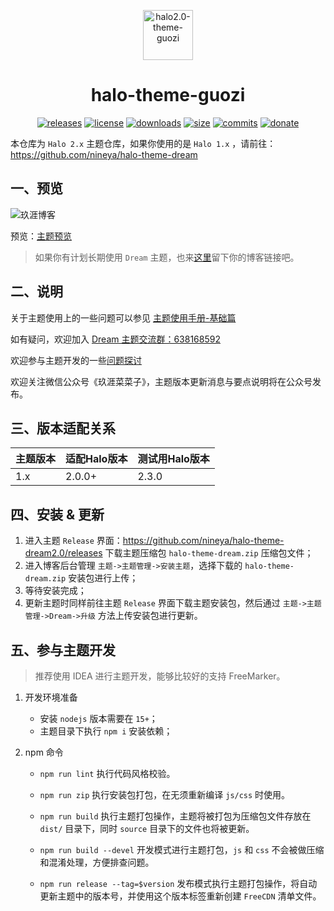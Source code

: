 <p align="center">
<img src="https://cdn.jsdelivr.net/gh/nineya/halo-theme-dream2.0/screenshotLogo.png" alt="halo2.0-theme-guozi" width="80">
</p>
<h1 align="center">halo-theme-guozi</h1>

<p align="center">
<a href="https://github.com/nineya/halo-theme-dream2.0/releases"><img alt="releases" src="https://img.shields.io/github/release/nineya/halo-theme-dream2.0.svg?style=flat-square"/></a>
<a href="https://github.com/nineya/halo-theme-dream2.0/blob/master/LICENSE"><img alt="license" src="https://img.shields.io/github/license/nineya/halo-theme-dream2.0?style=flat-square"/></a>
<a href="https://github.com/nineya/halo-theme-dream2.0/releases"><img alt="downloads" src="https://img.shields.io/github/downloads/nineya/halo-theme-dream2.0/total.svg?style=flat-square"/></a>
<a href="https://github.com/nineya/halo-theme-dream2.0/releases"><img alt="size" src="https://img.shields.io/github/languages/code-size/nineya/halo-theme-dream2.0?style=flat-square"/></a>
<a href="https://github.com/nineya/halo-theme-dream2.0/commits"><img alt="commits" src="https://img.shields.io/github/last-commit/nineya/halo-theme-dream2.0.svg?style=flat-square"/></a>
<a href="https://github.com/nineya/halo-theme-dream2.0#donate"><img alt="donate" src="https://img.shields.io/badge/$-donate-ff69b4.svg?style=flat-square"/></a>
</p>

本仓库为 `Halo 2.x` 主题仓库，如果你使用的是 `Halo 1.x` ，请前往：https://github.com/nineya/halo-theme-dream

## 一、预览

![玖涯博客](https://cdn.jsdelivr.net/gh/luozijing/halo2.0-theme-guozi@master/previewBook.png)

预览：[主题预览](https://github.com/nineya/halo-theme-dream/discussions/72)
> 如果你有计划长期使用 `Dream` 主题，也来[这里](https://github.com/nineya/halo-theme-dream/discussions/72)留下你的博客链接吧。



## 二、说明


关于主题使用上的一些问题可以参见 [主题使用手册-基础篇](https://blog.nineya.com/archives/94.html)

如有疑问，欢迎加入 <a target="_blank" href="https://qm.qq.com/cgi-bin/qm/qr?k=X7p7Bs21cgtkQ0dRfzmBsuWqNNQc10hn&jump_from=webapi">Dream 主题交流群：638168592</a>

欢迎参与主题开发的一些<a href="https://github.com/nineya/halo-theme-dream/discussions">问题探讨</a>

欢迎关注微信公众号《玖涯菜菜子》，主题版本更新消息与要点说明将在公众号发布。



## 三、版本适配关系

| 主题版本    | 适配Halo版本                | 测试用Halo版本 |
| ----------- | --------------------------- | -------------- |
| 1.x      | 2.0.0+ | 2.3.0      |



## 四、安装 & 更新



1. 进入主题 `Release` 界面：https://github.com/nineya/halo-theme-dream2.0/releases 下载主题压缩包 `halo-theme-dream.zip` 压缩包文件；
2. 进入博客后台管理 `主题->主题管理->安装主题`，选择下载的 `halo-theme-dream.zip` 安装包进行上传；
3. 等待安装完成；
4. 更新主题时同样前往主题  `Release` 界面下载主题安装包，然后通过 `主题->主题管理->Dream->升级` 方法上传安装包进行更新。



## 五、参与主题开发

> 推荐使用 IDEA 进行主题开发，能够比较好的支持 FreeMarker。

1. 开发环境准备
    - 安装 `nodejs` 版本需要在 `15+`；
    - 主题目录下执行 `npm i` 安装依赖；

2. npm 命令
   
    - `npm run lint` 执行代码风格校验。
    - `npm run zip` 执行安装包打包，在无须重新编译 `js/css` 时使用。
    
    - `npm run build` 执行主题打包操作，主题将被打包为压缩包文件存放在 `dist/` 目录下，同时 `source` 目录下的文件也将被更新。
    - `npm run build --devel` 开发模式进行主题打包，`js` 和 `css` 不会被做压缩和混淆处理，方便排查问题。
    - `npm run release --tag=$version` 发布模式执行主题打包操作，将自动更新主题中的版本号，并使用这个版本标签重新创建  `FreeCDN` 清单文件。
    
